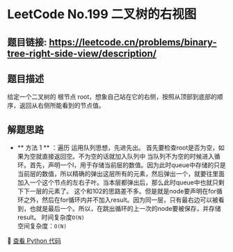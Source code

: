 # LeetCode No.199 二叉树的右视图

## 题目链接: https://leetcode.cn/problems/binary-tree-right-side-view/description/
## 题目描述
给定一个二叉树的 根节点 root，想象自己站在它的右侧，按照从顶部到底部的顺序，返回从右侧所能看到的节点值。

## 解题思路
- ** 方法 1 ** ：遍历
运用队列思想，先进先出。
首先要检查root是否为空，如果为空就直接返回空。不为空的话就加入队列中
当队列不为空的时候进入循环。首先，声明一个l，用于存储当前层的数值。因为此时queue中存储的只是当前层的数值，所以精确的弹出这层所有的元素，然后弹出一个，就要往里面加入一个这个节点的左右子叶。当本层都弹出后，那么此时queue中也就只剩下下一层的元素了。
这个和102的思路差不多。但是就是node要声明在for循环之外，然后在for循环内并不加入result。因为同一层，只有最右边可以被看到，也就是最后一个。所以，在跳出循环的上一次的node要被保存，并存储result。
时间复杂度`O(N)`  
空间复杂度：`O(N)`


📌 [查看 Python 代码](../solutions/python/No_102_二叉树的层序遍历.py)